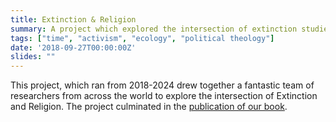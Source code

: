 ```yaml
---
title: Extinction & Religion
summary: A project which explored the intersection of extinction studies, theology and religious studies (2018-2024)
tags: ["time", "activism", "ecology", "political theology"]
date: '2018-09-27T00:00:00Z'  
slides: ""
---
```


This project, which ran from 2018-2024 drew together a fantastic team of researchers from across the world to explore the intersection of Extinction and Religion. The project culminated in the [publication of our book](/publication/2024_religion_extinction/).